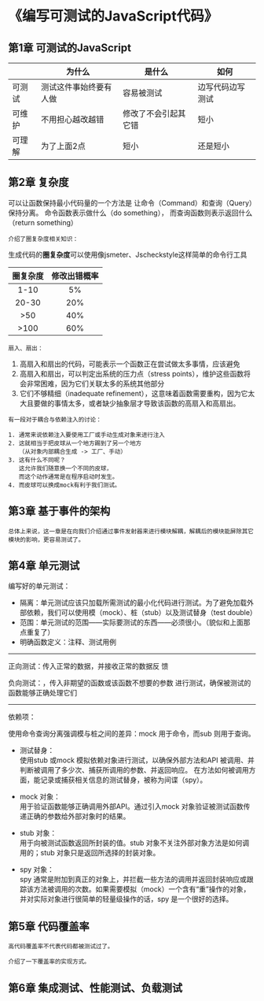 # 《编写可测试的JavaScript代码》
## 第1章 可测试的JavaScript

||为什么|是什么|如何|
|---|---|---|---|
|可测试|测试这件事始终要有人做|容易被测试|边写代码边写测试|
|可维护|不用担心越改越错|修改了不会引起其它错|短小|
|可理解|为了上面2点|短小|还是短小|



## 第2章 复杂度
可以让函数保持最小代码量的一个方法是
让命令（Command）和查询（Query）保持分离。
命令函数表示做什么（do something），
而查询函数则表示返回什么（return something）


```
介绍了圈复杂度相关知识：
```
生成代码的**圈复杂度**可以使用像jsmeter、Jscheckstyle这样简单的命令行工具

|圈复杂度|修改出错概率|
|:---:|:---:|
|1-10|5%|
|20-30|20%|
|>50|40%|
|>100|60%|


```
扇入、扇出：
```
1. 高扇入和扇出的代码，可能表示一个函数正在尝试做太多事情，应该避免
2. 高扇入和扇出，可以判定出系统的压力点（stress points），维护这些函数将会非常困难，因为它们关联太多的系统其他部分
3. 它们不够精细（inadequate refinement），这意味着函数需要重构，因为它太大且要做的事情太多，或者缺少抽象层才导致该函数的高扇入和高扇出。

```
有一段对于耦合与依赖注入的讨论：

1. 通常来说依赖注入要使用工厂或手动生成对象来进行注入
2. 这就相当于把皮球从一个地方踢到了另一个地方
   （从对象内部耦合生成 -> 工厂、手动）
3. 这有什么不同呢？
   这允许我们随意换一个不同的皮球，
   而这个动作通常是在程序启动时发生。
4. 而皮球可以换成mock有利于我们测试。
```

## 第3章 基于事件的架构

```
总体上来说，这一章是在向我们介绍通过事件发射器来进行模块解耦，解耦后的模块能屏除其它模块的影响，更容易测试了。
```

## 第4章 单元测试

编写好的单元测试：
* 隔离：单元测试应该只加载所需测试的最小化代码进行测试。为了避免加载外部依赖，我们可以使用模（mock）、桩（stub）以及测试替身（test
double）
* 范围：单元测试的范围——实际要测试的东西——必须很小。（貌似和上面那点重复了）
* 明确函数定义：注释、测试用例

---

正向测试：传入正常的数据，并接收正常的数据反
馈

负向测试：，传入非期望的函数或该函数不想要的参数
进行测试，确保被测试的函数能够正确处理它们

---

依赖项：

使用命令查询分离强调模与桩之间的差异：mock 用于命令，而sub 则用于查询。

* 测试替身：<br>
使用stub 或mock 模拟依赖对象进行测试，以确保外部方法和API 被调用、并判断被调用了多少次、捕获所调用的参数、并返回响应。
在方法如何被调用方面，能记录或捕获相关信息的测试替身，被称为间谍（spy）。

* mock 对象：<br>
用于验证函数能够正确调用外部API。通过引入mock 对象验证被测试函数传递正确的参数给外部对象时的结果。

* stub 对象：<br>
用于向被测试函数返回所封装的值。stub 对象不关注外部对象方法是如何调用的；stub 对象只是返回所选择的封装对象。

* spy 对象：<br>
spy 通常是附加到真正的对象上，并拦截一些方法的调用并返回封装响应或跟踪该方法被调用的次数。如果需要模拟（mock）一个含有“重”操作的对象，并对实际对象进行很简单的轻量级操作的话，spy 是一个很好的选择。

## 第5章 代码覆盖率

```
高代码覆盖率不代表代码都被测试过了。

介绍了一下覆盖率的实现方式。
```

## 第6章 集成测试、性能测试、负载测试
